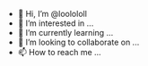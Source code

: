 - 👋 Hi, I’m @loolololl
- 👀 I’m interested in ...
- 🌱 I’m currently learning ...
- 💞️ I’m looking to collaborate on ...
- 📫 How to reach me ...

<!---
loolololl/loolololl is a ✨ special ✨ repository because its `README.md` (this file) appears on your GitHub profile.
You can click the Preview link to take a look at your changes.
--->
